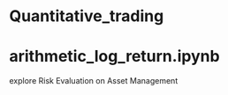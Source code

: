 # Quantitative_trading
# arithmetic_log_return.ipynb    
explore Risk Evaluation on Asset Management
